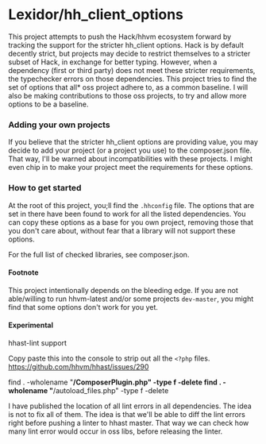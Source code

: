 # Lexidor/hh_client_options

This project attempts to push the Hack/hhvm ecosystem forward by tracking the support for the stricter hh_client options. Hack is by default decently strict, but projects may decide to restrict themselves to a stricter subset of Hack, in exchange for better typing. However, when a dependency (first or third party) does not meet these stricter requirements, the typechecker errors on those dependencies. This project tries to find the set of options that all\* oss project adhere to, as a common baseline. I will also be making contributions to those oss projects, to try and allow more options to be a baseline.

### Adding your own projects

If you believe that the stricter hh_client options are providing value, you may decide to add your project (or a project you use) to the composer.json file. That way, I'll be warned about incompatibilities with these projects. I might even chip in to make your project meet the requirements for these options.

### How to get started

At the root of this project, you;ll find the `.hhconfig` file. The options that are set in there have been found to work for all the listed dependencies. You can copy these options as a base for you own project, removing those that you don't care about, without fear that a library will not support these options.

For the full list of checked libraries, see composer.json.

#### Footnote

This project intentionally depends on the bleeding edge. If you are not able/willing to run hhvm-latest and/or some projects `dev-master`, you might find that some options don't work for you yet.

#### Experimental

hhast-lint support

Copy paste this into the console to strip out all the `<?php` files.
https://github.com/hhvm/hhast/issues/290

find . -wholename "**/ComposerPlugin.php" -type f -delete
find . -wholename "**/autoload_files.php" -type f -delete

I have published the location of all lint errors in all dependencies.
The idea is not to fix all of them.
The idea is that we'll be able to diff the lint errors right before pushing a linter to hhast master.
That way we can check how many lint error would occur in oss libs, before releasing the linter.
